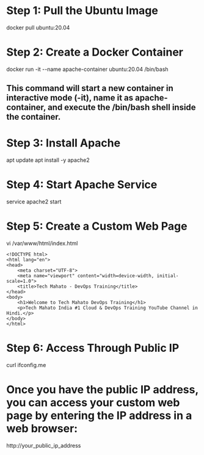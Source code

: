 # Step 1: Pull the Ubuntu Image
docker pull ubuntu:20.04

# Step 2: Create a Docker Container
docker run -it --name apache-container ubuntu:20.04 /bin/bash 
## This command will start a new container in interactive mode (-it), name it as apache-container, and execute the /bin/bash shell inside the container.

# Step 3: Install Apache
apt update
apt install -y apache2

# Step 4: Start Apache Service
service apache2 start

# Step 5: Create a Custom Web Page
vi /var/www/html/index.html

    <!DOCTYPE html>
    <html lang="en">
    <head>
        <meta charset="UTF-8">
        <meta name="viewport" content="width=device-width, initial-scale=1.0">
        <title>Tech Mahato - DevOps Training</title>
    </head>
    <body>
        <h1>Welcome to Tech Mahato DevOps Training</h1>
        <p>Tech Mahato India #1 Cloud & DevOps Training YouTube Channel in Hindi.</p>
    </body>
    </html>

# Step 6: Access Through Public IP
curl ifconfig.me

# Once you have the public IP address, you can access your custom web page by entering the IP address in a web browser:
http://your_public_ip_address
